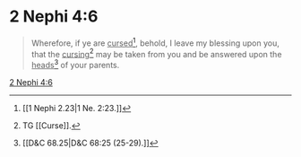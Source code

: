 # 2 Nephi 4:6

> Wherefore, if ye are <u>cursed</u>[^a], behold, I leave my blessing upon you, that the <u>cursing</u>[^b] may be taken from you and be answered upon the <u>heads</u>[^c] of your parents.

[2 Nephi 4:6](https://www.churchofjesuschrist.org/study/scriptures/bofm/2-ne/4?lang=eng&id=p6#p6)


[^a]: [[1 Nephi 2.23|1 Ne. 2:23.]]
[^b]: TG [[Curse]].
[^c]: [[D&C 68.25|D&C 68:25 (25-29).]]
